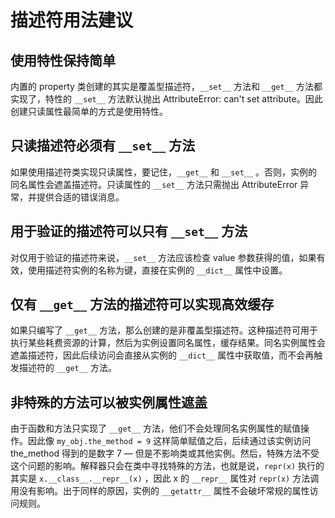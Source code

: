 # 描述符用法建议

## 使用特性保持简单

内置的 property 类创建的其实是覆盖型描述符，`__set__` 方法和 `__get__` 方法都实现了，特性的 `__set__` 方法默认抛出 AttributeError: can't set attribute。因此创建只读属性最简单的方式是使用特性。

## 只读描述符必须有 `__set__` 方法

如果使用描述符类实现只读属性，要记住，`__get__` 和 `__set__` 。否则，实例的同名属性会遮盖描述符。只读属性的 `__set__` 方法只需抛出 AttributeError 异常，并提供合适的错误消息。

## 用于验证的描述符可以只有 `__set__` 方法

对仅用于验证的描述符来说，`__set__` 方法应该检查 value 参数获得的值，如果有效，使用描述符实例的名称为键，直接在实例的 `__dict__` 属性中设置。

## 仅有 `__get__` 方法的描述符可以实现高效缓存

如果只编写了 `__get__` 方法，那么创建的是非覆盖型描述符。这种描述符可用于执行某些耗费资源的计算，然后为实例设置同名属性，缓存结果。同名实例属性会遮盖描述符，因此后续访问会直接从实例的 `__dict__` 属性中获取值，而不会再触发描述符的 `__get__` 方法。

## 非特殊的方法可以被实例属性遮盖

由于函数和方法只实现了 `__get__` 方法，他们不会处理同名实例属性的赋值操作。因此像 `my_obj.the_method = 9` 这样简单赋值之后，后续通过该实例访问 the_method 得到的是数字 7 — 但是不影响类或其他实例。然后，特殊方法不受这个问题的影响。解释器只会在类中寻找特殊的方法，也就是说，`repr(x)` 执行的其实是 `x.__class__.__repr__(x)` ，因此 x 的 `__repr__` 属性对 `repr(x)` 方法调用没有影响。出于同样的原因，实例的 `__getattr__` 属性不会破坏常规的属性访问规则。